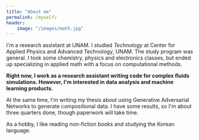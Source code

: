 ```yaml
---
title: "About me"
permalink: /myself/
header:
    image: "/images/math.jpg"
---
```


I'm a research assistant at UNAM. I studied _Technology_  at Center for Applied Physics and Advanced Technology, UNAM. The study program was general. I took some chemistry, physics and electronics classes, but ended up specializing in applied math with a focus on computational methods. 

**Right now, I work as a research assistant writing code for complex fluids simulations. However, I'm interested in data analysis and machine learning products.**

At the same time, I'm writing my thesis about using Generative Adversarial Networks to generate compositional data. I have some results, so I'm about three quarters done,  though paperwork will take time.

As a hobby, I like reading non-fiction books and studying the Korean language. 
